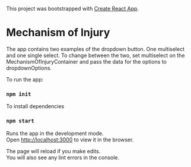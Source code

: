 This project was bootstrapped with [Create React App](https://github.com/facebook/create-react-app).

# Mechanism of Injury

The app contains two examples of the dropdown button. One multiselect and one single select.
To change between the two, set multiselect on the MechanismOfInjuryContainer and pass the data for the options to dropdownOptions.

To run the app:

### `npm init`

To install dependencies


### `npm start`

Runs the app in the development mode.<br />
Open [http://localhost:3000](http://localhost:3000) to view it in the browser.

The page will reload if you make edits.<br />
You will also see any lint errors in the console.
